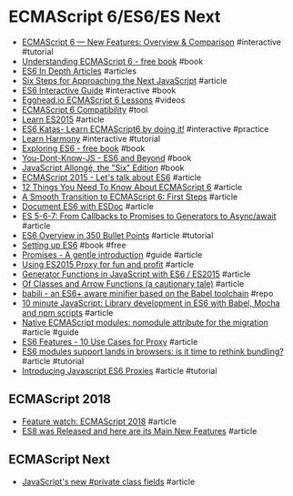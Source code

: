 # ECMAScript 6/ES6/ES Next

- [ECMAScript 6 — New Features: Overview & Comparison](http://es6-features.org) #interactive #tutorial
- [Understanding ECMAScript 6 - free book](https://leanpub.com/understandinges6) #book
- [ES6 In Depth Articles](https://hacks.mozilla.org/category/es6-in-depth) #articles
- [Six Steps for Approaching the Next JavaScript](http://developer.telerik.com/featured/six-steps-for-approaching-the-next-javascript) #article
- [ES6 Interactive Guide](http://projects.formidablelabs.com/es6-interactive-guide) #interactive #book
- [Egghead.io ECMAScript 6 Lessons](https://egghead.io/technologies/es6) #videos
- [ECMAScript 6 Compatibility](http://kangax.github.io/compat-table/es6) #tool
- [Learn ES2015](https://babeljs.io/docs/learn-es2015) #article
- [ES6 Katas- Learn ECMAScript6 by doing it!](http://es6katas.org) #interactive #practice
- [Learn Harmony](http://learnharmony.org) #interactive #tutorial
- [Exploring ES6 - free book](http://exploringjs.com/es6) #book
- [You-Dont-Know-JS - ES6 and Beyond](https://github.com/getify/You-Dont-Know-JS/tree/master/es6%20%26%20beyond) #book
- [JavaScript Allongé, the "Six" Edition](https://leanpub.com/javascriptallongesix) #book
- [ECMAScript 2015 - Let's talk about ES6](https://medium.com/ecmascript-2015) #article
- [12 Things You Need To Know About ECMAScript 6](https://medium.com/@victorleungtw/12-things-you-need-to-know-about-ecmascript-6-31ae1589e47c) #article
- [A Smooth Transition to ECMAScript 6: First Steps](https://blog.engineyard.com/2015/smooth-transition-ecmascript-6-integration) #article
- [Document ES6 with ESDoc](http://jonathancreamer.com/document-es6-with-esdoc) #article
- [ES 5-6-7: From Callbacks to Promises to Generators to Async/await](https://medium.com/@rdsubhas/es6-from-callbacks-to-promises-to-generators-87f1c0cd8f2e) #article
- [ES6 Overview in 350 Bullet Points](https://ponyfoo.com/articles/es6) #article #tutorial
- [Setting up ES6](https://leanpub.com/setting-up-es6/) #book #free
- [Promises - A gentle introduction](http://bytearcher.com/articles/es6-promise-then-beginner-tutorial/) #guide #article
- [Using ES2015 Proxy for fun and profit](https://snyk.io/blog/using-es2015-proxy-for-fun-and-profit/?utm_source=javascriptweekly&utm_medium=email) #article
- [Generator Functions in JavaScript with ES6 / ES2015](https://alligator.io/js/generator-functions-es6/) #article
- [Of Classes and Arrow Functions (a cautionary tale)](https://javascriptweblog.wordpress.com/2015/11/02/of-classes-and-arrow-functions-a-cautionary-tale/) #article
- [babili - an ES6+ aware minifier based on the Babel toolchain](https://github.com/babel/babili) #repo
- [10 minute JavaScript: Library development in ES6 with Babel, Mocha and npm scripts](https://blog.hellojs.org/10-minute-javascript-library-development-in-es6-with-babel-mocha-and-npm-scripts-9f08b22e69c3#.md5zhgdln) #article
- [Native ECMAScript modules: nomodule attribute for the migration](https://blog.hospodarets.com/native-ecmascript-modules-nomodule) #article #guide
- [ES6 Features - 10 Use Cases for Proxy](http://dealwithjs.io/es6-features-10-use-cases-for-proxy) #article
- [ES6 modules support lands in browsers: is it time to rethink bundling?](https://www.contentful.com/blog/2017/04/04/es6-modules-support-lands-in-browsers-is-it-time-to-rethink-bundling) #article #tutorial
- [Introducing Javascript ES6 Proxies](https://codeburst.io/introducing-javascript-es6-proxies-1327419ab413) #article #tutorial

## ECMAScript 2018

- [Feature watch: ECMAScript 2018](http://2ality.com/2017/02/ecmascript-2018.html) #article
- [ES8 was Released and here are its Main New Features](https://hackernoon.com/es8-was-released-and-here-are-its-main-new-features-ee9c394adf66) #article

## ECMAScript Next

- [JavaScript's new #private class fields](http://thejameskyle.com/javascripts-new-private-class-fields.html) #article
